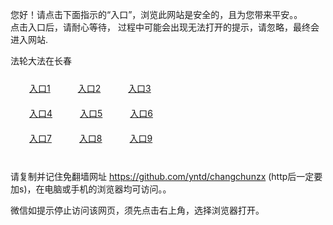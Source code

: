 您好！请点击下面指示的“入口”，浏览此网站是安全的，且为您带来平安。。 <br/>
点击入口后，请耐心等待， 过程中可能会出现无法打开的提示，请忽略，最终会进入网站. </br>

法轮大法在长春<br/>
<div style="padding:10px"><a style="margin:20px" target="_blank" href="https://d2rijaddqnru1c.cloudfront.net/2Qpsp?fwuhhq" id="ccLink1" rel="nofollow">入口1</a> <a target="_blank" style="margin:20px" href="https://d3eozd6vbq49lz.cloudfront.net/2Qpsp?geccnja" id="ccLink2" rel="nofollow">入口2</a> <a style="margin:20px" target="_blank" href="https://dnf6i4y0n3mxr.cloudfront.net/2Qpsp?jdmtvxn" id="ccLink3" rel="nofollow">入口3</a></div>

<div style="padding:10px" ><a style="margin:20px" target="_blank" href="https://d2rijaddqnru1c.cloudfront.net/2Qpsp?fwuhhq" id="ccLink4" rel="nofollow">入口4</a> <a style="margin:20px" href="https://d3eozd6vbq49lz.cloudfront.net/2Qpsp?geccnja" target="_blank" id="ccLink5" rel="nofollow">入口5</a> <a style="margin:20px" href="https://dnf6i4y0n3mxr.cloudfront.net/2Qpsp?jdmtvxn" target="_blank" id="ccLink6" rel="nofollow">入口6</a></div>

<div style="padding:10px"><a style="margin:20px" target="_blank" href="https://d2rijaddqnru1c.cloudfront.net/2Qpsp?fwuhhq" id="ccLink7" rel="nofollow">入口7</a> <a style="margin:20px" href="https://d3eozd6vbq49lz.cloudfront.net/2Qpsp?geccnja" target="_blank" id="ccLink8" rel="nofollow">入口8</a> <a style="margin:20px" target="_blank" href="https://dnf6i4y0n3mxr.cloudfront.net/2Qpsp?jdmtvxn" id="ccLink9" rel="nofollow">入口9</a></div>

<br/>



请复制并记住免翻墙网址 https://github.com/yntd/changchunzx (http后一定要加s)，在电脑或手机的浏览器均可访问。。<br/>

微信如提示停止访问该网页，须先点击右上角，选择浏览器打开。

